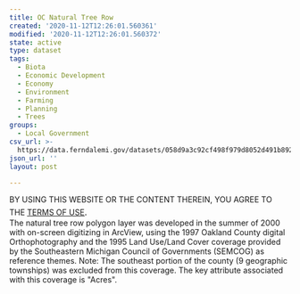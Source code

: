 ```yaml
---
title: OC Natural Tree Row
created: '2020-11-12T12:26:01.560361'
modified: '2020-11-12T12:26:01.560372'
state: active
type: dataset
tags:
  - Biota
  - Economic Development
  - Economy
  - Environment
  - Farming
  - Planning
  - Trees
groups:
  - Local Government
csv_url: >-
  https://data.ferndalemi.gov/datasets/058d9a3c92cf498f979d8052d491b892_2.csv?outSR=%7B%22latestWkid%22%3A3857%2C%22wkid%22%3A102100%7D
json_url: ''
layout: post

---
```

<div>BY USING THIS WEBSITE OR THE CONTENT THEREIN, YOU AGREE TO THE <u><a href='https://www.oakgov.com/open-data-terms'>TERMS OF USE</a></u><span style='font-family: &quot;Avenir Next W01&quot;, &quot;Avenir Next W00&quot;, &quot;Avenir Next&quot;, Avenir, &quot;Helvetica Neue&quot;, Helvetica, Arial, sans-serif; font-size: 17px;'>. </span></div><div>The natural tree row polygon layer was developed in the summer of 2000 with on-screen digitizing in ArcView, using the 1997 Oakland County digital Orthophotography and the 1995 Land Use/Land Cover coverage provided by the Southeastern Michigan Council of Governments (SEMCOG) as reference themes. Note: The southeast portion of the county (9 geographic townships) was excluded from this coverage. The key attribute associated with this coverage is &quot;Acres&quot;.</div>
